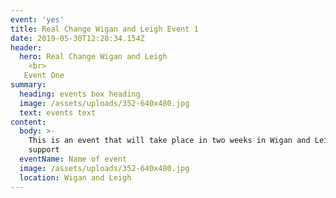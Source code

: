 ```yaml
---
event: 'yes'
title: Real Change Wigan and Leigh Event 1
date: 2019-05-30T12:28:34.154Z
header:
  hero: Real Change Wigan and Leigh
    <br>
   Event One
summary:
  heading: events box heading
  image: /assets/uploads/352-640x480.jpg
  text: events text
content:
  body: >-
    This is an event that will take place in two weeks in Wigan and Leigh. Come and
    support
  eventName: Name of event
  image: /assets/uploads/352-640x480.jpg
  location: Wigan and Leigh
---
```

